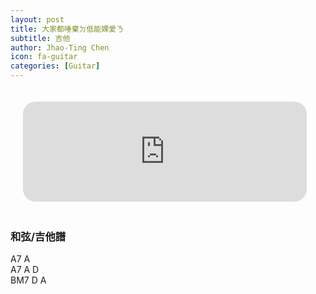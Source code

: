 ```yaml
---
layout: post
title: 大家都唾棄ㄉ低能婐愛ㄋ
subtitle: 吉他
author: Jhao-Ting Chen
icon: fa-guitar
categories: [Guitar]
---
```


<iframe width="90%" height="160" src="https://clyp.it/jkrp2uix/widget" frameborder="0" style="margin: 20px;  border-radius: 20px;"></iframe>
<br>

<h3>和弦/吉他譜</h3>
A7 A<br>
A7 A D<br>
BM7 D A<br>


<br>

